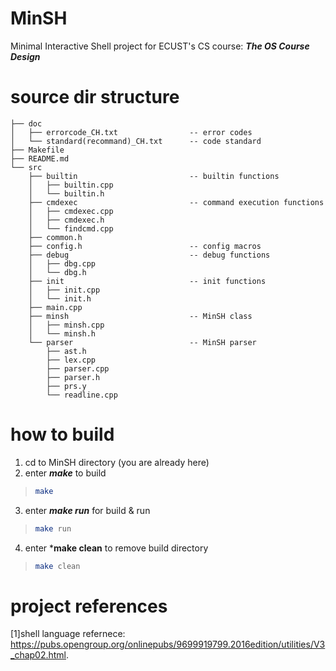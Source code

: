 # MinSH
Minimal Interactive Shell project for ECUST's CS course: ***The OS Course Design***
# source dir structure
```
├── doc
│   ├── errorcode_CH.txt                -- error codes
│   └── standard(recommand)_CH.txt      -- code standard
├── Makefile
├── README.md
└── src
    ├── builtin                         -- builtin functions
    │   ├── builtin.cpp
    │   └── builtin.h
    ├── cmdexec                         -- command execution functions
    │   ├── cmdexec.cpp
    │   ├── cmdexec.h
    │   └── findcmd.cpp
    ├── common.h
    ├── config.h                        -- config macros
    ├── debug                           -- debug functions
    │   ├── dbg.cpp
    │   └── dbg.h
    ├── init                            -- init functions
    │   ├── init.cpp
    │   └── init.h
    ├── main.cpp
    ├── minsh                           -- MinSH class
    │   ├── minsh.cpp
    │   └── minsh.h
    └── parser                          -- MinSH parser
        ├── ast.h
        ├── lex.cpp
        ├── parser.cpp
        ├── parser.h
        ├── prs.y
        └── readline.cpp
```
# how to build
1. cd to MinSH directory (you are already here)    
2. enter ***make*** to build
>```sh
>make
>```
3. enter ***make run*** for build & run
>```sh
>make run
>```
4. enter ***make clean** to remove build directory
>```sh
>make clean
>```
# project references
[1]shell language refernece: https://pubs.opengroup.org/onlinepubs/9699919799.2016edition/utilities/V3_chap02.html.